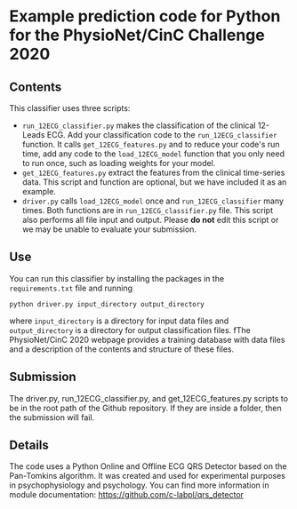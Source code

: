 # Example prediction code for Python for the PhysioNet/CinC Challenge 2020

## Contents

This classifier uses three scripts:

* `run_12ECG_classifier.py` makes the classification of the clinical 12-Leads ECG. Add your classification code to the `run_12ECG_classifier` function. It calls `get_12ECG_features.py` and to reduce your code's run time, add any code to the `load_12ECG_model` function that you only need to run once, such as loading weights for your model.
* `get_12ECG_features.py` extract the features from the clinical time-series data. This script and function are optional, but we have included it as an example.
* `driver.py` calls `load_12ECG_model` once and `run_12ECG_classifier` many times. Both functions are in `run_12ECG_classifier.py` file. This script also performs all file input and output. Please **do not** edit this script or we may be unable to evaluate your submission.

## Use

You can run this classifier by installing the packages in the `requirements.txt` file and running

    python driver.py input_directory output_directory

where `input_directory` is a directory for input data files and `output_directory` is a directory for output classification files. fThe PhysioNet/CinC 2020 webpage provides a training database with data files and a description of the contents and structure of these files.

## Submission

The driver.py, run_12ECG_classifier.py, and get_12ECG_features.py scripts to be in the root path of the Github repository. If they are inside a folder, then the submission will fail.

## Details

The code uses a Python Online and Offline ECG QRS Detector based on the Pan-Tomkins algorithm. 
        It was created and used for experimental purposes in psychophysiology and psychology.
        You can find more information in module documentation:
        https://github.com/c-labpl/qrs_detector
